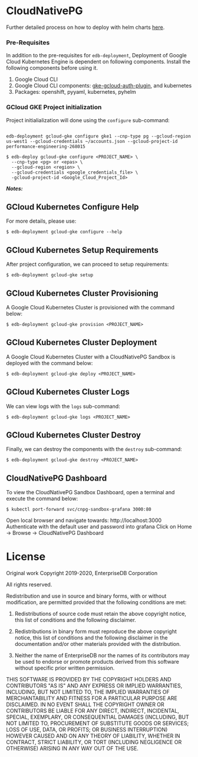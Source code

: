 # CloudNativePG

Further detailed process on how to deploy with helm charts 
[here](https://cloudnative-pg.io/charts/).

### Pre-Requisites
In addition to the pre-requisites for `edb-deployment`,
Deployment of Google Cloud Kubernetes Engine is dependent on following components. Install the following
components before using it.

1. Google Cloud CLI
2. Google Cloud CLI components: [gke-gcloud-auth-plugin](https://cloud.google.com/blog/products/containers-kubernetes/kubectl-auth-changes-in-gke), and kubernetes
2. Packages: openshift, pyyaml, kubernetes, pyhelm

### GCloud GKE Project initialization

Project initialialization will done using the `configure` sub-command:
```shell

edb-deployment gcloud-gke configure gke1 --cnp-type pg --gcloud-region us-west1 --gcloud-credentials ~/accounts.json --gcloud-project-id performance-engineering-268015

$ edb-deploy gcloud-gke configure <PROJECT_NAME> \
  --cnp-type <pg> or <epas> \
  --gcloud-region <region> \
  --gcloud-credentials <google_credentials_file> \
  -gcloud-project-id <Google_Cloud_Project_Id>
```

***Notes:***

## GCloud Kubernetes Configure Help
For more details, please use:
```shell
$ edb-deployment gcloud-gke configure --help
```

## GCloud Kubernetes Setup Requirements

After project configuration, we can proceed to setup requirements:
```shell
$ edb-deployment gcloud-gke setup
```

## GCloud Kubernetes Cluster Provisioning

A Google Cloud Kubernetes Cluster is provisioned with the command below:
```shell
$ edb-deployment gcloud-gke provision <PROJECT_NAME>
```

## GCloud Kubernetes Cluster Deployment

A Google Cloud Kubernetes Cluster with a CloudNativePG Sandbox is deployed with the command below:
```shell
$ edb-deployment gcloud-gke deploy <PROJECT_NAME>
```

## GCloud Kubernetes Cluster Logs

We can view logs with the `logs` sub-command:
```shell
$ edb-deployment gcloud-gke logs <PROJECT_NAME>
```

## GCloud Kubernetes Cluster Destroy

Finally, we can destroy the components with the `destroy` sub-command:
```shell
$ edb-deployment gcloud-gke destroy <PROJECT_NAME>
```

## CloudNativePG Dashboard

To view the CloudNativePG Sandbox Dashboard, open a terminal and execute the command below:
```shell
$ kubectl port-forward svc/cnpg-sandbox-grafana 3000:80
```
Open local browser and navigate towards: http://localhost:3000
Authenticate with the default user and password into grafana
Click on Home -> Browse -> CloudNativePG Dashboard

# License

Original work Copyright 2019-2020, EnterpriseDB Corporation

All rights reserved.

Redistribution and use in source and binary forms, with or without
modification, are permitted provided that the following conditions are met:

1. Redistributions of source code must retain the above copyright notice, this
list of conditions and the following disclaimer.

2. Redistributions in binary form must reproduce the above copyright notice,
this list of conditions and the following disclaimer in the documentation
and/or other materials provided with the distribution.

3. Neither the name of EnterpriseDB nor the names of its contributors may be
used to endorse or promote products derived from this software without specific
prior written permission.

THIS SOFTWARE IS PROVIDED BY THE COPYRIGHT HOLDERS AND CONTRIBUTORS "AS IS" AND
ANY EXPRESS OR IMPLIED WARRANTIES, INCLUDING, BUT NOT LIMITED TO, THE IMPLIED
WARRANTIES OF MERCHANTABILITY AND FITNESS FOR A PARTICULAR PURPOSE ARE
DISCLAIMED. IN NO EVENT SHALL THE COPYRIGHT OWNER OR CONTRIBUTORS BE LIABLE FOR
ANY DIRECT, INDIRECT, INCIDENTAL, SPECIAL, EXEMPLARY, OR CONSEQUENTIAL DAMAGES
(INCLUDING, BUT NOT LIMITED TO, PROCUREMENT OF SUBSTITUTE GOODS OR SERVICES;
LOSS OF USE, DATA, OR PROFITS; OR BUSINESS INTERRUPTION) HOWEVER CAUSED AND ON
ANY THEORY OF LIABILITY, WHETHER IN CONTRACT, STRICT LIABILITY, OR TORT
(INCLUDING NEGLIGENCE OR OTHERWISE) ARISING IN ANY WAY OUT OF THE USE.
